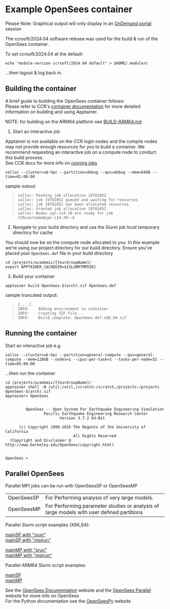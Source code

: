# Example OpenSees container

Please Note: Graphical output will only display in an [OnDemand portal](https://ondemand.ccr.buffalo.edu) session

The ccrsoft/2024.04 software release was used for the build & run of the OpenSees container.

To set ccrsoft/2024.04 at the default:

```
echo "module-version ccrsoft/2024.04 default" > $HOME/.modulerc
```

...then logout & log back in.


## Building the container

A brief guide to building the OpenSees container follows:<br/>
Please refer to CCR's [container documentation](https://docs.ccr.buffalo.edu/en/latest/howto/containerization/) for more detailed information on building and using Apptainer.

NOTE: for building on the ARM64 platform see [BUILD-ARM64.md](./BUILD-ARM64.md)

1. Start an interactive job

Apptainer is not available on the CCR login nodes and the compile nodes may not provide enough resources for you to build a container.  We recommend requesting an interactive job on a compute node to conduct this build process.<br/>
See CCR docs for more info on [running jobs](https://docs.ccr.buffalo.edu/en/latest/hpc/jobs/#interactive-job-submission)

```
salloc --cluster=ub-hpc --partition=debug --qos=debug --mem=64GB --time=01:00:00
```

sample outout:

> ```
> salloc: Pending job allocation 19781052
> salloc: job 19781052 queued and waiting for resources
> salloc: job 19781052 has been allocated resources
> salloc: Granted job allocation 19781052
> salloc: Nodes cpn-i14-39 are ready for job
> CCRusername@cpn-i14-39:~$ 
> ```

2. Navigate to your build directory and use the Slurm job local temporary directory for cache

You should now be on the compute node allocated to you.  In this example we're using our project directory for our build directory.  Ensure you've placed your `OpenSees.def` file in your build directory

```
cd /projects/academic/[YourGroupName]/
export APPTAINER_CACHEDIR=${SLURMTMPDIR}

```

3. Build your container

```
apptainer build OpenSees-$(arch).sif OpenSees.def
```

sample truncated output:

> ```
> [....]
> INFO:    Adding environment to container
> INFO:    Creating SIF file...
> INFO:    Build complete: OpenSees.def-x86_64.sif
> ```

## Running the container

Start an interactive job e.g.

```
salloc --cluster=ub-hpc --partition=general-compute --qos=general-compute --mem=128GB --nodes=1 --cpus-per-task=1 --tasks-per-node=32 --time=05:00:00
```

...then run the container


```
cd /projects/academic/[YourGroupName]/
apptainer shell -B /util:/util,/scratch:/scratch,/projects:/projects OpenSees-$(arch).sif 
Apptainer> OpenSees


         OpenSees -- Open System For Earthquake Engineering Simulation
                 Pacific Earthquake Engineering Research Center
                        Version 3.7.2 64-Bit

      (c) Copyright 1999-2016 The Regents of the University of California
                              All Rights Reserved
  (Copyright and Disclaimer @ http://www.berkeley.edu/OpenSees/copyright.html)


OpenSees > 
```

## Parallel OpenSees

Parallel MPI jobs can be run with OpenSeesSP or OpenSeesMP

|   |   |
|---|---|
| OpenSeesSP | For Performing analysis of very large models. |
| OpenSeesMP | For Performing parameter studies or analysis of large models with user defined partitions |


Parallel Slurm script examples (X86_64):

[mainSP with "srun"](https://raw.githubusercontent.com/ubccr/ccr-examples/refs/heads/main/containers/2_ApplicationSpecific/OpenSees/slurm_OpenSeesSP_example.bash)  
[mainSP with "mpirun"](https://raw.githubusercontent.com/ubccr/ccr-examples/refs/heads/main/containers/2_ApplicationSpecific/OpenSees/slurm_OpenSeesSP_mpirun_example.bash)

[mainMP with "srun"](https://raw.githubusercontent.com/ubccr/ccr-examples/refs/heads/main/containers/2_ApplicationSpecific/OpenSees/slurm_OpenSeesMP_example.bash)  
[mainMP with "mpirun"](https://raw.githubusercontent.com/ubccr/ccr-examples/refs/heads/main/containers/2_ApplicationSpecific/OpenSees/slurm_OpenSeesMP_mpirun_example.bash)

Parallel ARM64 Slurm script examples:

[mainSP](https://raw.githubusercontent.com/ubccr/ccr-examples/refs/heads/main/containers/2_ApplicationSpecific/OpenSees/slurm_ARM64_OpenSeesSP_example.bash)  
[mainMP](https://raw.githubusercontent.com/ubccr/ccr-examples/refs/heads/main/containers/2_ApplicationSpecific/OpenSees/slurm_ARM64_OpenSeesMP_example.bash)


See the [OpenSees Documentation](https://opensees.github.io/OpenSeesDocumentation) website and the [OpenSees Parallel](https://opensees.berkeley.edu/OpenSees/parallel/parallel.php) website for more info on OpenSees  
For the Python documentation see the [OpenSeesPy](https://openseespydoc.readthedocs.io) website

